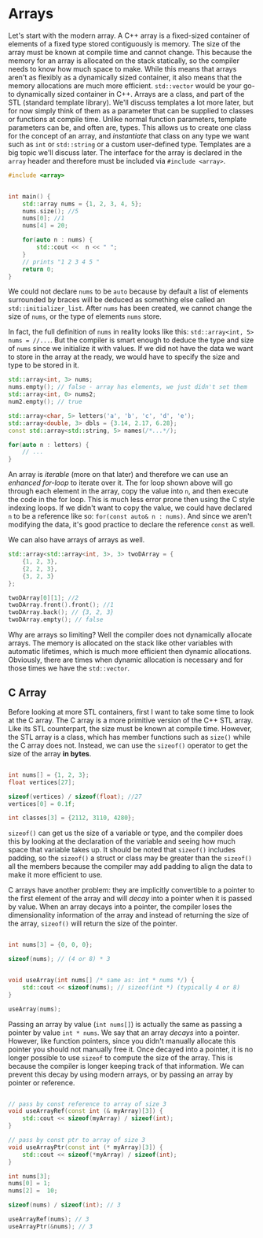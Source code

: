 # Arrays

Let's start with the modern array. A C++ array is a fixed-sized container of elements of a fixed type stored contiguously is memory. 
The size of the array must be known at compile time and cannot change. This because the memory for an array is allocated on the stack statically, so the compiler needs to know how much space to make.
While this means that arrays aren't as flexibly as a dynamically sized container, it also means that the memory allocations are much more efficient.
`std::vector` would be your go-to dynamically sized container in C++. Arrays are a class, and part of the STL (standard template library). 
We'll discuss templates a lot more later, but for now simply think of them as a parameter that can be supplied to classes or functions at compile time. Unlike normal function parameters, template parameters can be, and often are, types.
This allows us to create one class for the concept of an array, and *instantiate* that class on any type we want such as `int` or `std::string` or a custom user-defined type. 
Templates are a big topic we'll discuss later. The interface for the array is declared in the `array` header and therefore must be included via `#include <array>`.

```C++
#include <array>


int main() {
    std::array nums = {1, 2, 3, 4, 5};
    nums.size(); //5
    nums[0]; //1
    nums[4] = 20;

    for(auto n : nums) {
        std::cout <<  n << " ";
    }
    // prints "1 2 3 4 5 "
    return 0;
}
```

We could not declare `nums` to be `auto` because by default a list of elements surrounded by braces will be deduced as something else called an `std::initializer_list`. 
After `nums` has been created, we cannot change the size of `nums`, or the type of elements `nums` store.

In fact, the full definition of `nums` in reality looks like this: `std::array<int, 5> nums = //...`. 
But the compiler is smart enough to deduce the type and size of `nums` since we initialize it with values. 
If we did not have the data we want to store in the array at the ready, we would have to specify the size and type to be stored in it.

```C++
std::array<int, 3> nums;
nums.empty(); // false - array has elements, we just didn't set them
std::array<int, 0> nums2;
num2.empty(); // true

std::array<char, 5> letters('a', 'b', 'c', 'd', 'e');
std::array<double, 3> dbls = {3.14, 2.17, 6.28};
const std::array<std::string, 5> names(/*...*/);

for(auto n : letters) {
    // ...
}
```

An array is *iterable* (more on that later) and therefore we can use an *enhanced for-loop* to iterate over it. The for loop shown above will go through each element in the array, copy the value into `n`, and then execute the code in the for loop. This is much less error prone then using the C style indexing loops. If we didn't want to copy the value, we could have declared `n` to be a reference like so:
`for(const auto& n : nums)`. And since we aren't modifying the data, it's good practice to declare the reference `const` as well.

We can also have arrays of arrays as well.

```C++
std::array<std::array<int, 3>, 3> twoDArray = {
    {1, 2, 3},
    {2, 2, 3},
    {3, 2, 3}
};

twoDArray[0][1]; //2
twoDArray.front().front(); //1
twoDArray.back(); // {3, 2, 3}
twoDArray.empty(); // false
```

Why are arrays so limiting? Well the compiler does not dynamically allocate arrays. The memory is allocated on the stack like other variables with automatic lifetimes, which is much more efficient then dynamic allocations. 
Obviously, there are times when dynamic allocation is necessary and for those times we have the `std::vector`.

## C Array

Before looking at more STL containers, first I want to take some time to look at the C array. 
The C array is a more primitive version of the C++ STL array. Like its STL counterpart, the size must be known at compile time. 
However, the STL array is a class, which has member functions such as `size()` while the C array does not. Instead, we can use the `sizeof()` operator to get the size of the array **in bytes**.

```C++

int nums[] = {1, 2, 3};
float vertices[27];

sizeof(vertices) / sizeof(float); //27
vertices[0] = 0.1f;

int classes[3] = {2112, 3110, 4280};
```

`sizeof()` can get us the size of a variable or type, and the compiler does this by looking at the declaration of the variable and seeing how much space that variable takes up. 
It should be noted that `sizeof()` includes padding, so the `sizeof()` a struct or class may be greater than the `sizeof()` all the members because the compiler may add padding to align the data to make it more efficient to use.

C arrays have another problem: they are implicitly convertible to a pointer to the first element of the array and will *decay* into a pointer when it is passed by value. 
When an array decays into a pointer, the compiler loses the dimensionality information of the array and instead of returning the size of the array, `sizeof()` will return the size of the pointer.

```C++

int nums[3] = {0, 0, 0};

sizeof(nums); // (4 or 8) * 3


void useArray(int nums[] /* same as: int * nums */) {
    std::cout << sizeof(nums); // sizeof(int *) (typically 4 or 8)
}

useArray(nums);
```

Passing an array by value (`int nums[]`) is actually the same as passing a pointer by value `int * nums`. We say that an array *decays* into a pointer.
However, like function pointers, since you didn't manually allocate this pointer you should not manually free it. 
Once decayed into a pointer, it is no longer possible to use `sizeof` to compute the size of the array. This is because the compiler is longer keeping track of that information.
We can prevent this decay by using modern arrays, or by passing an array by pointer or reference.


```C++

// pass by const reference to array of size 3
void useArrayRef(const int (& myArray)[3]) {
    std::cout << sizeof(myArray) / sizeof(int);
}

// pass by const ptr to array of size 3
void useArrayPtr(const int (* myArray)[3]) {
    std::cout << sizeof(*myArray) / sizeof(int);
}

int nums[3];
nums[0] = 1;
nums[2] =  10;

sizeof(nums) / sizeof(int); // 3

useArrayRef(nums); // 3
useArrayPtr(&nums); // 3
```